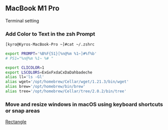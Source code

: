 ## MacBook M1 Pro

Terminal setting

### Add Color to Text in the zsh Prompt

```sh
[kyro@Kyros-MacBook-Pro ~]#cat ~/.zshrc 

export PROMPT='%B%F{51}[%n@%m %1~]#%f%b'
# PS1="%n@%m %1~ %# "

export CLICOLOR=1
export LSCOLORS=ExGxFxdaCxDaDahbadeche
alias ll='ls -Gl'
alias wget='/opt/homebrew/Cellar/wget/1.21.3/bin/wget'
alias brew='/opt/homebrew/bin/brew'
alias tree='/opt/homebrew/Cellar/tree/2.0.2/bin/tree'
```

### Move and resize windows in macOS using keyboard shortcuts or snap areas

[Rectangle](https://rectangleapp.com/)